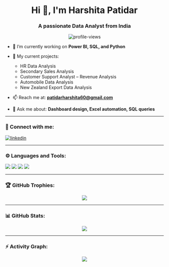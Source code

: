 <!-- Optional Banner Image -->
<!-- <p align="center">
  <img src="https://your-image-link.com/banner.png" alt="Harshita Banner" />
</p> -->

<h1 align="center">Hi 👋, I'm Harshita Patidar</h1>
<h3 align="center">A passionate Data Analyst from India</h3>

<p align="center">
  <img src="https://komarev.com/ghpvc/?username=HarshitaCoder-bot&label=Profile%20views&color=0e75b6&style=flat" alt="profile-views" />
</p>

- 🌱 I’m currently working on **Power BI, SQL, and Python**

- 💼 My current projects:
  - HR Data Analysis
  - Secondary Sales Analysis
  - Customer Support Analyst – Revenue Analysis
  - Automobile Data Analysis
  - New Zealand Export Data Analysis

- 📫 Reach me at: **patidarharshita60@gmail.com**

- 💬 Ask me about: **Dashboard design, Excel automation, SQL queries**

---

### 🔗 Connect with me:

<p align="left">
  <a href="https://www.linkedin.com/in/harshitapatidar07" target="blank">
    <img align="center" src="https://img.shields.io/badge/LinkedIn-blue?logo=linkedin&style=for-the-badge" alt="linkedin" />
  </a>
</p>

---

### ⚙️ Languages and Tools:

<p align="left">
  <img src="https://img.shields.io/badge/Python-3670A0?style=for-the-badge&logo=python&logoColor=white"/>
  <img src="https://img.shields.io/badge/SQL-07405E?style=for-the-badge&logo=sqlite&logoColor=white"/>
  <img src="https://img.shields.io/badge/PowerBI-F2C811?style=for-the-badge&logo=powerbi&logoColor=black"/>
  <img src="https://img.shields.io/badge/Excel-217346?style=for-the-badge&logo=microsoft-excel&logoColor=white"/>
</p>

---

### 🏆 GitHub Trophies:

<p align="center">
  <img src="https://github-profile-trophy.vercel.app/?username=HarshitaCoder-bot&theme=radical&row=1" />
</p>

---

### 📊 GitHub Stats:

<p align="center">
  <img src="https://github-readme-stats.vercel.app/api?username=HarshitaCoder-bot&show_icons=true&theme=radical" />
</p>

---

### ⚡ Activity Graph:

<p align="center">
  <img src="https://github-readme-activity-graph.vercel.app/graph?username=HarshitaCoder-bot&theme=react-dark" />
</p>

